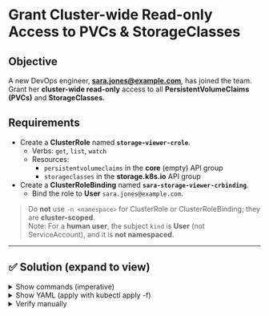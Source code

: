 # Grant Cluster-wide Read-only Access to PVCs & StorageClasses

## Objective
A new DevOps engineer, **sara.jones@example.com**, has joined the team. Grant her **cluster-wide read-only** access to all **PersistentVolumeClaims (PVCs)** and **StorageClasses**.

## Requirements
- Create a **ClusterRole** named **`storage-viewer-crole`**.
  - Verbs: `get`, `list`, `watch`
  - Resources: 
    - `persistentvolumeclaims` in the **core** (empty) API group
    - `storageclasses` in the **storage.k8s.io** API group
- Create a **ClusterRoleBinding** named **`sara-storage-viewer-crbinding`**.
  - Bind the role to **User** `sara.jones@example.com`.

> Do **not** use `-n <namespace>` for ClusterRole or ClusterRoleBinding; they are **cluster-scoped**.  
> Note: For a **human user**, the subject `kind` is **User** (not ServiceAccount), and it is **not namespaced**.

---

## ✅ Solution (expand to view)

<details>
<summary>Show commands (imperative)</summary>

```bash
# ClusterRole with correct API groups and verbs
kubectl create clusterrole storage-viewer-crole   --verb=get,list,watch   --resource=persistentvolumeclaims,storageclasses.storage.k8s.io

# Bind to the human user
kubectl create clusterrolebinding sara-storage-viewer-crbinding   --user=sara.jones@example.com   --clusterrole=storage-viewer-crole
```
</details>

<details> <summary>Show YAML (apply with kubectl apply -f)</summary>

```yaml
apiVersion: rbac.authorization.k8s.io/v1
kind: ClusterRole
metadata:
  name: storage-viewer-crole
rules:
  - apiGroups: [""]
    resources: ["persistentvolumeclaims"]
    verbs: ["get", "list", "watch"]
  - apiGroups: ["storage.k8s.io"]
    resources: ["storageclasses"]
    verbs: ["get", "list", "watch"]
---
apiVersion: rbac.authorization.k8s.io/v1
kind: ClusterRoleBinding
metadata:
  name: sara-storage-viewer-crbinding
roleRef:
  apiGroup: rbac.authorization.k8s.io
  kind: ClusterRole
  name: storage-viewer-crole
subjects:
  - kind: User
    name: sara.jones@example.com
    apiGroup: rbac.authorization.k8s.io
```
</details>



<details><summary>Verify manually</summary>
  
```bash
kubectl auth can-i list persistentvolumeclaims --as=sara.jones@example.com --all-namespaces
kubectl auth can-i list storageclasses --as=sara.jones@example.com
kubectl get pvc -A
kubectl get sc
```

</details>
